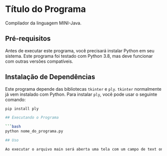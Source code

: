 # Título do Programa

Compilador da linguagem MINI-Java.

## Pré-requisitos

Antes de executar este programa, você precisará instalar Python em seu sistema. Este programa foi testado com Python 3.8, mas deve funcionar com outras versões compatíveis.

## Instalação de Dependências

Este programa depende das bibliotecas `tkinter` e `ply`. `tkinter` normalmente já vem instalado com Python. Para instalar `ply`, você pode usar o seguinte comando:

```bash
pip install ply

## Executando o Programa

```bash
python nome_do_programa.py

## Uso

Ao executar o arquivo main será aberta uma tela com um campo de text onde o usuário deve escrever o código, ou ele pode carregar um arquivo de código. Ao clicar no botão "Compilar" uma tela com os tokens encontrados será aberta e caso exista algum erro sintático a linha com o erro sera mostrada em vermelho, juto com uma tela falando qual é o erro.
